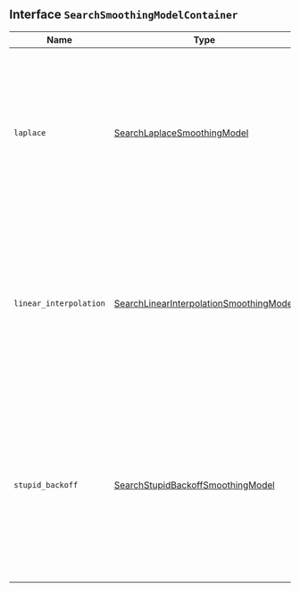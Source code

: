 ## Interface `SearchSmoothingModelContainer`

| Name | Type | Description |
| - | - | - |
| `laplace` | [SearchLaplaceSmoothingModel](./SearchLaplaceSmoothingModel.md) | A smoothing model that uses an additive smoothing where a constant (typically `1.0` or smaller) is added to all counts to balance weights. |
| `linear_interpolation` | [SearchLinearInterpolationSmoothingModel](./SearchLinearInterpolationSmoothingModel.md) | A smoothing model that takes the weighted mean of the unigrams, bigrams, and trigrams based on user supplied weights (lambdas). |
| `stupid_backoff` | [SearchStupidBackoffSmoothingModel](./SearchStupidBackoffSmoothingModel.md) | A simple backoff model that backs off to lower order n-gram models if the higher order count is `0` and discounts the lower order n-gram model by a constant factor. |
